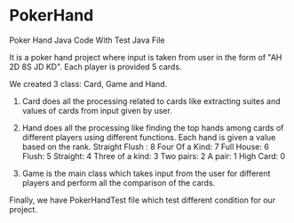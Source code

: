 # PokerHand
Poker Hand Java Code With Test Java File


It is a poker hand project where input is taken from user in the form of "AH 2D 8S JD KD".
Each player is provided 5 cards.

We created 3 class: Card, Game and Hand.

1. Card does all the processing related to cards like extracting suites and values of cards from input given by user.

2. Hand does all the processing like finding the top hands among cards of different players using different functions.
   Each hand is given a value based on the rank.
   Straight Flush : 8
   Four Of a Kind: 7
   Full House: 6
   Flush: 5
   Straight: 4
   Three of a kind: 3
   Two pairs: 2
   A pair: 1
   High Card: 0
   
3. Game is the main class which takes input from the user for different players and perform all the comparison of the cards. 

Finally, we have PokerHandTest file which test different condition for our project.
